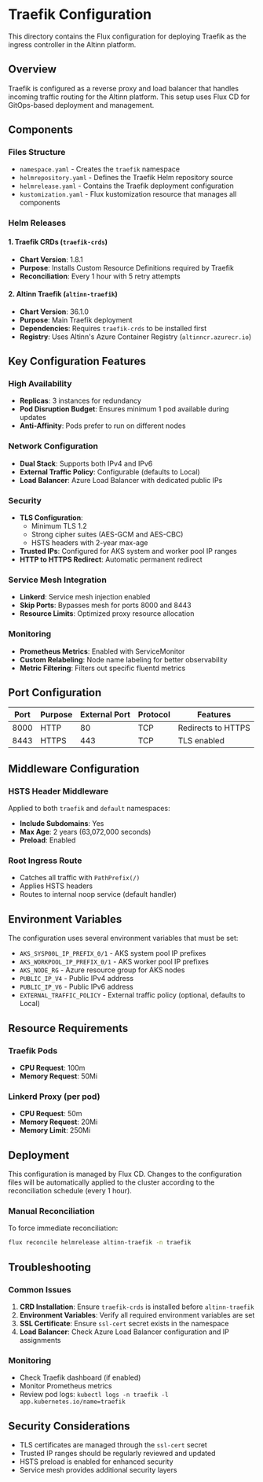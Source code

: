 # Traefik Configuration

This directory contains the Flux configuration for deploying Traefik as the ingress controller in the Altinn platform.

## Overview

Traefik is configured as a reverse proxy and load balancer that handles incoming traffic routing for the Altinn platform. This setup uses Flux CD for GitOps-based deployment and management.

## Components

### Files Structure

- `namespace.yaml` - Creates the `traefik` namespace
- `helmrepository.yaml` - Defines the Traefik Helm repository source
- `helmrelease.yaml` - Contains the Traefik deployment configuration
- `kustomization.yaml` - Flux kustomization resource that manages all components

### Helm Releases

#### 1. Traefik CRDs (`traefik-crds`)
- **Chart Version**: 1.8.1
- **Purpose**: Installs Custom Resource Definitions required by Traefik
- **Reconciliation**: Every 1 hour with 5 retry attempts

#### 2. Altinn Traefik (`altinn-traefik`)
- **Chart Version**: 36.1.0
- **Purpose**: Main Traefik deployment
- **Dependencies**: Requires `traefik-crds` to be installed first
- **Registry**: Uses Altinn's Azure Container Registry (`altinncr.azurecr.io`)

## Key Configuration Features

### High Availability
- **Replicas**: 3 instances for redundancy
- **Pod Disruption Budget**: Ensures minimum 1 pod available during updates
- **Anti-Affinity**: Pods prefer to run on different nodes

### Network Configuration
- **Dual Stack**: Supports both IPv4 and IPv6
- **External Traffic Policy**: Configurable (defaults to Local)
- **Load Balancer**: Azure Load Balancer with dedicated public IPs

### Security
- **TLS Configuration**: 
  - Minimum TLS 1.2
  - Strong cipher suites (AES-GCM and AES-CBC)
  - HSTS headers with 2-year max-age
- **Trusted IPs**: Configured for AKS system and worker pool IP ranges
- **HTTP to HTTPS Redirect**: Automatic permanent redirect

### Service Mesh Integration
- **Linkerd**: Service mesh injection enabled
- **Skip Ports**: Bypasses mesh for ports 8000 and 8443
- **Resource Limits**: Optimized proxy resource allocation

### Monitoring
- **Prometheus Metrics**: Enabled with ServiceMonitor
- **Custom Relabeling**: Node name labeling for better observability
- **Metric Filtering**: Filters out specific fluentd metrics

## Port Configuration

| Port | Purpose | External Port | Protocol | Features |
|------|---------|---------------|----------|----------|
| 8000 | HTTP | 80 | TCP | Redirects to HTTPS |
| 8443 | HTTPS | 443 | TCP | TLS enabled |

## Middleware Configuration

### HSTS Header Middleware
Applied to both `traefik` and `default` namespaces:
- **Include Subdomains**: Yes
- **Max Age**: 2 years (63,072,000 seconds)
- **Preload**: Enabled

### Root Ingress Route
- Catches all traffic with `PathPrefix(/)`
- Applies HSTS headers
- Routes to internal noop service (default handler)

## Environment Variables

The configuration uses several environment variables that must be set:

- `AKS_SYSP00L_IP_PREFIX_0/1` - AKS system pool IP prefixes
- `AKS_WORKPOOL_IP_PREFIX_0/1` - AKS worker pool IP prefixes
- `AKS_NODE_RG` - Azure resource group for AKS nodes
- `PUBLIC_IP_V4` - Public IPv4 address
- `PUBLIC_IP_V6` - Public IPv6 address
- `EXTERNAL_TRAFFIC_POLICY` - External traffic policy (optional, defaults to Local)

## Resource Requirements

### Traefik Pods
- **CPU Request**: 100m
- **Memory Request**: 50Mi

### Linkerd Proxy (per pod)
- **CPU Request**: 50m
- **Memory Request**: 20Mi
- **Memory Limit**: 250Mi

## Deployment

This configuration is managed by Flux CD. Changes to the configuration files will be automatically applied to the cluster according to the reconciliation schedule (every 1 hour).

### Manual Reconciliation
To force immediate reconciliation:
```bash
flux reconcile helmrelease altinn-traefik -n traefik
```

## Troubleshooting

### Common Issues
1. **CRD Installation**: Ensure `traefik-crds` is installed before `altinn-traefik`
2. **Environment Variables**: Verify all required environment variables are set
3. **SSL Certificate**: Ensure `ssl-cert` secret exists in the namespace
4. **Load Balancer**: Check Azure Load Balancer configuration and IP assignments

### Monitoring
- Check Traefik dashboard (if enabled)
- Monitor Prometheus metrics
- Review pod logs: `kubectl logs -n traefik -l app.kubernetes.io/name=traefik`

## Security Considerations

- TLS certificates are managed through the `ssl-cert` secret
- Trusted IP ranges should be regularly reviewed and updated
- HSTS preload is enabled for enhanced security
- Service mesh provides additional security layers